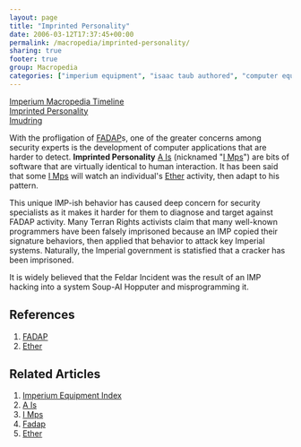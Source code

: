 ```yaml
---
layout: page
title: "Imprinted Personality"
date: 2006-03-12T17:37:45+00:00
permalink: /macropedia/imprinted-personality/
sharing: true
footer: true
group: Macropedia
categories: ["imperium equipment", "isaac taub authored", "computer equipment"]
---
```


<div class='row'>
	<div class='col-md-4'><a href='/macropedia/imperium-macropedia-timeline'>Imperium Macropedia Timeline</a></div>
	<div class='col-md-4'><a href='/macropedia/imprinted-personality'>Imprinted Personality</a></div>
	<div class='col-md-4'><a href='/macropedia/imudring'>Imudring</a></div>
</div>



With the profligation of [FADAP](/macropedia/f-ad-ap)s, one of the greater concerns among security experts is the development of computer applications that are harder to detect. **Imprinted Personality** [A Is](/macropedia/a-is) (nicknamed "[I Mps](/macropedia/i-mps)") are bits of software that are virtually identical to human interaction. It has been said that some [I Mps](/macropedia/i-mps) will watch an individual's [Ether](/macropedia/ether) activity, then adapt to his pattern. 

This unique IMP-ish behavior has caused deep concern for security specialists as it makes it harder for them to diagnose and target against FADAP activity. Many Terran Rights activists claim that many well-known programmers have been falsely imprisoned because an IMP copied their signature behaviors, then applied that behavior to attack key Imperial systems. Naturally, the Imperial government is statisfied that a cracker has been imprisoned.

It is widely believed that the Feldar Incident was the result of an IMP hacking into a system Soup-AI Hopputer and misprogramming it.

## References
1. [FADAP](/macropedia/f-ad-ap)
1. [Ether](/macropedia/ether)

## Related Articles

1. [Imperium Equipment Index](/macropedia/imperium-equipment-index)
2. [A Is](/macropedia/a-is)
3. [I Mps](/macropedia/i-mps)
4. [Fadap](/macropedia/f-ad-ap)
5. [Ether](/macropedia/ether)



  
